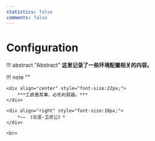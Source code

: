 ```yaml
---
statistics: false
comments: false
---
```


# Configuration

!!! abstract "Abstract"
    **这里记录了一些环境配置相关的内容。**

!!! note ""
    <br>

    <div align="center" style="font-size:22px;">
        ***工欲善其事，必先利其器。***
    </div>

    <div align="right" style="font-size:18px;">
        *—— 《论语·卫灵公》*
    </div>

    <br>
